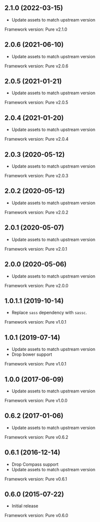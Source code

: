 ## 2.1.0 (2022-03-15)

- Update assets to match upstream version

Framework version: Pure v2.1.0

## 2.0.6 (2021-06-10)

- Update assets to match upstream version

Framework version: Pure v2.0.6

## 2.0.5 (2021-01-21)

- Update assets to match upstream version

Framework version: Pure v2.0.5

## 2.0.4 (2021-01-20)

- Update assets to match upstream version

Framework version: Pure v2.0.4

## 2.0.3 (2020-05-12)

- Update assets to match upstream version

Framework version: Pure v2.0.3

## 2.0.2 (2020-05-12)

- Update assets to match upstream version

Framework version: Pure v2.0.2

## 2.0.1 (2020-05-07)

- Update assets to match upstream version

Framework version: Pure v2.0.1

## 2.0.0 (2020-05-06)

- Update assets to match upstream version

Framework version: Pure v2.0.0

## 1.0.1.1 (2019-10-14)

- Replace `sass` dependency with `sassc`.

Framework version: Pure v1.0.1

## 1.0.1 (2019-07-14)

- Update assets to match upstream version
- Drop bower support

Framework version: Pure v1.0.1

## 1.0.0 (2017-06-09)

- Update assets to match upstream version

Framework version: Pure v1.0.0

## 0.6.2 (2017-01-06)

- Update assets to match upstream version

Framework version: Pure v0.6.2

## 0.6.1 (2016-12-14)

- Drop Compass support
- Update assets to match upstream version

Framework version: Pure v0.6.1

## 0.6.0 (2015-07-22)

- Initial release

Framework version: Pure v0.6.0
